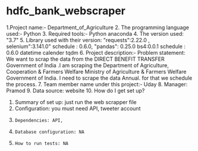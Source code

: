 # hdfc_bank_webscraper
1.Project name:- Department_of_Agriculture
2.    The programming language used:-  Python
3.    Required tools:- Python anaconda
4.    The version used: "3.7"
5.    Library used with their version:
        "requests":2.22.0 ,
        selenium":3.141.0"
        schedule : 0.6.0,
        "pandas": 0.25.0
        bs4:0.0.1
        schedule : 0.6.0
        datetime
        calender
        tqdm
6.    Project description:-
    Problem statement: We want to scrap the data from the DIRECT BENEFIT TRANSFER Government of India .I am scraping the Department of Agriculture, Cooperation & Farmers Welfare Ministry of Agriculture & Farmers Welfare Government of India.
     I need to scrape the data Annual. for that we schedule the process.
7.    Team member name under this project:- Uday
8.    Manager: Pramod
9.    Data source: website
10.    How do I get set up?
1.    Summary of set up: just run the web scrapper file  
2.    Configuration: you  must need API, tweeter account
3.     Dependencies: API,
4.     Database configuration: NA
5.     How to run tests: NA
